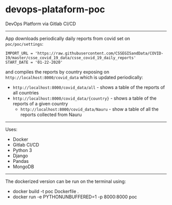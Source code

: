 # devops-plataform-poc

DevOps Platform via Gitlab CI/CD

---
App downloads periodically daily reports from covid set on `poc/poc/settings`:
```
IMPORT_URL = 'https://raw.githubusercontent.com/CSSEGISandData/COVID-19/master/csse_covid_19_data/csse_covid_19_daily_reports'
START_DATE = '01-22-2020'
```
and compiles the reports by country exposing on `http://localhost:8000/covid_data` which is updated periodically:
- `http://localhost:8000/covid_data/all` - shows a table of the reports of all countries
- `http://localhost:8000/covid_data/{country}` - shows a table of the reports of a given country
    - `http://localhost:8000/covid_data/Nauru` - show a table of all the reports collected from Nauru

---

Uses:
- Docker
- Gitlab CI/CD
- Python 3 
- Django
- Pandas
- MongoDB
---
The dockerized version can be run on the terminal using:
- docker build -t poc Dockerfile .
- docker run -e PYTHONUNBUFFERED=1 -p 8000:8000 poc
